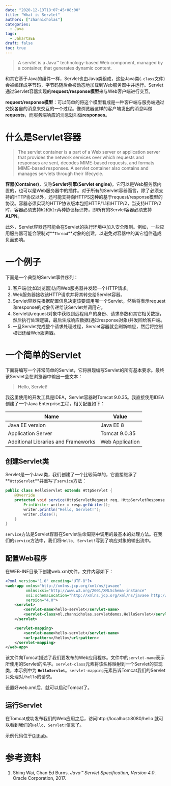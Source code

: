 ```yaml
---
date: "2020-12-13T18:07:45+08:00"
title: "What is Servlet"
authors: ["zhannicholas"]
categories:
  - Java
tags:
  - JakartaEE
draft: false
toc: true
---
```

> A servlet is a Java™ technology-based Web component, managed by a container, that generates dynamic content.

和其它基于Java的组件一样，Servlet也由Java类组成，这些Java类(`.class`文件)会被编译成字节码，字节码随后会被动态地加载到Web服务器中并运行。Servlet通过Servlet容器实现的**request/response模型**来与Web客户端进行交互。

**request/response模型**：可以简单的将这个模型看成是一种客户端与服务端通过交换各自的消息来交互的一个过程。像浏览器这样的客户端发出的消息叫做**requests**，而服务端响应的消息就叫做**responses**。

# 什么是Servlet容器
> The servlet container is a part of a Web server or application server that provides the network services over which requests and responses are sent, decodes MIME-based requests, and formats MIME-based responses. A servlet container also contains and manages servlets through their lifecycle.

**容器(Container)**，又称**Servlet引擎(Servlet engine)**。它可以是Web服务器内置的，也可以是Web服务器中的插件。对于所有的Servlet容器而言，除了必须支持的HTTP协议以外，还可能支持向HTTPS这种的基于request/response模型的协议。容器必须实现的HTTP协议版本包括HTTP/1.1和HTTP/2，当支持HTTP/2时，容器必须支持`h2`和`h2c`两种协议标识符，即所有的Servlet容器必须支持**ALPN**。

此外，Servlet容器还可能会在Servlet的执行环境中加入安全限制。例如，一些应用服务器可能会限制对**`Thread`**对象的创建，以避免对容器中的其它组件造成负面影响。

# 一个例子
下面是一个典型的Servlet事件序列：
1. 客户端(比如浏览器)访问Web服务器并发起一个HTTP请求。
2. Web服务器接收该HTTP请求并将其转交给Servlet容器。
3. Servlet容器先根据配置信息决定该要调用哪一个Servlet，然后将表示request和response的对象传递给该Servlet并调用它。
4. Servlet从request对象中获取到远程用户的身份、请求参数和其它相关数据，然后执行处理逻辑，最后生成响应数据(通过response对象)并发回给客户端。
5. 一旦Servlet完成整个请求处理过程，Servlet容器就会刷新响应，然后将控制权归还给Web服务器。

# 一个简单的Servlet
下面将编写一个非常简单的Servlet，它将展现编写Servlet的所有基本要求。最终该Servlet会在浏览器中输出一些文本：
> Hello, Servlet!

我这里使用的开发工具是IDEA，Servlet容器时Tomcat 9.0.35。我直接使用IDEA创建了一个Java Enterprise工程，相关配置如下：

| Name                                | Value           |
| ----------------------------------- | --------------- |
| Java EE version                     | Java EE 8       |
| Application Server                  | Tomcat 9.0.35   |
| Additional Libraries and Frameworks | Web Application |

## 创建Servlet类
Servlet是一个Java类，我们创建了一个比较简单的，它直接继承了 **`HttpServlet`**并重写了`service`方法：
```Java
public class HelloServlet extends HttpServlet {
    @Override
    protected void service(HttpServletRequest req, HttpServletResponse resp) throws ServletException, IOException {
        PrintWriter writer = resp.getWriter();
        writer.println("Hello, Servlet!");
        writer.close();
    }
}
```
`service`方法是Servlet容器在Servlet生命周期中调用的最基本的处理方法。在我们的`service`方法中，我们将`Hello, Servlet!`写到了响应对象的输出流中。

## 配置Web程序
在WEB-INF目录下创建web.xml文件，文件内容如下：
```xml
<?xml version="1.0" encoding="UTF-8"?>
<web-app xmlns="http://xmlns.jcp.org/xml/ns/javaee"
         xmlns:xsi="http://www.w3.org/2001/XMLSchema-instance"
         xsi:schemaLocation="http://xmlns.jcp.org/xml/ns/javaee http://xmlns.jcp.org/xml/ns/javaee/web-app_4_0.xsd"
         version="4.0">
    <servlet>
        <servlet-name>hello-servlet</servlet-name>
        <servlet-class>ml.zhannicholas.servletdemos.HelloServlet</servlet-class>
    </servlet>

    <servlet-mapping>
        <servlet-name>hello-servlet</servlet-name>
        <url-pattern>/hello</url-pattern>
    </servlet-mapping>
</web-app>
```
该文件向Tomcat描述了我们要发布的Web应用程序。文件中的`servlet-name`表示所使用的Servlet的名字。`servlet-class`元素将该名称映射到一个Servlet的实现类，本示例中为 **`HelloServlet`**。`servlet-mapping`元素告诉Tomcat我们的Servlet只处理对`/hello`的请求。

设置好web.xml后，就可以启动Tomcat了。

## 运行Servlet
在Tomcat成功发布我们的Web应用之后，访问http://localhost:8080/hello 就可以看到我们的`Hello, Servlet!`信息了。

示例代码位于[Github](https://github.com/zhannicholas/java-demos/tree/master/jakarta-ee/servlet-demos)。

# 参考资料
1. Shing Wai, Chan Ed Burns. *Java™ Servlet Specification, Version 4.0*. Oracle Corporation, 2017.